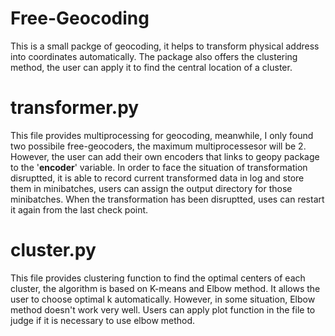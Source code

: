 # Free-Geocoding
This is a small packge of geocoding, it helps to transform physical address into coordinates automatically. The package also offers the clustering method, the user can apply it to find the central location of a cluster.

# transformer.py
This file provides multiprocessing for geocoding, meanwhile, I only found two possibile free-geocoders, the maximum multiprocessesor will be 2. However, the user can add their own encoders that links to geopy package to the '__encoder__' variable. In order to face the situation of transformation disruptted, it is able to record current transformed data in log and store them in minibatches, users can assign the output directory for those minibatches. When the transformation has been disruptted, uses can restart it again from the last check point.

# cluster.py
This file provides clustering function to find the optimal centers of each cluster, the algorithm is based on K-means and Elbow method. It allows the user to choose optimal k automatically. However, in some situation, Elbow method doesn't work very well. Users can apply plot function in the file to judge if it is necessary to use elbow method.
